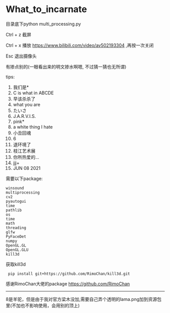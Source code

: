 # What_to_incarnate

目录底下python multi_processing.py

Ctrl + z 截屏

Ctrl + x 播放 https://www.bilibili.com/video/av502193304 ,再按一次关闭

Esc 退出摄像头

有掺点别的(一眼看出来的明文掺水啊嗯, 不过猜一猜也无所谓)

tips:

1. 我们是*
2. C is what in ABCDE
3. 早该杀杀了
4. what you are
5. たいさ
6. J.A.R.V.I.S.
7. pink*
8. a white thing I hate
9. 小丑回魂
10. 6
11. 退环境了
12. 枝江艺术展
13. 你所热爱的...
14. jjj+
15. JUN 08 2021

需要以下package:

    winsound
    multiprocessing
    cv2
    pyautogui
    time
    pathlib
    os
    time
    math
    threading
    glfw
    PyFaceDet
    numpy
    OpenGL.GL
    OpenGL.GLU
    kill3d
    
获取kill3d

     pip install git+https://github.com/RimoChan/kill3d.git
 
感谢RimoChan大佬的package
https://github.com/RimoChan
___

8是羊驼，但是由于我对官方梁木没加,需要自己弄个透明的lama.png加到资源包里(不加也不影响使用，会用别的顶上)
